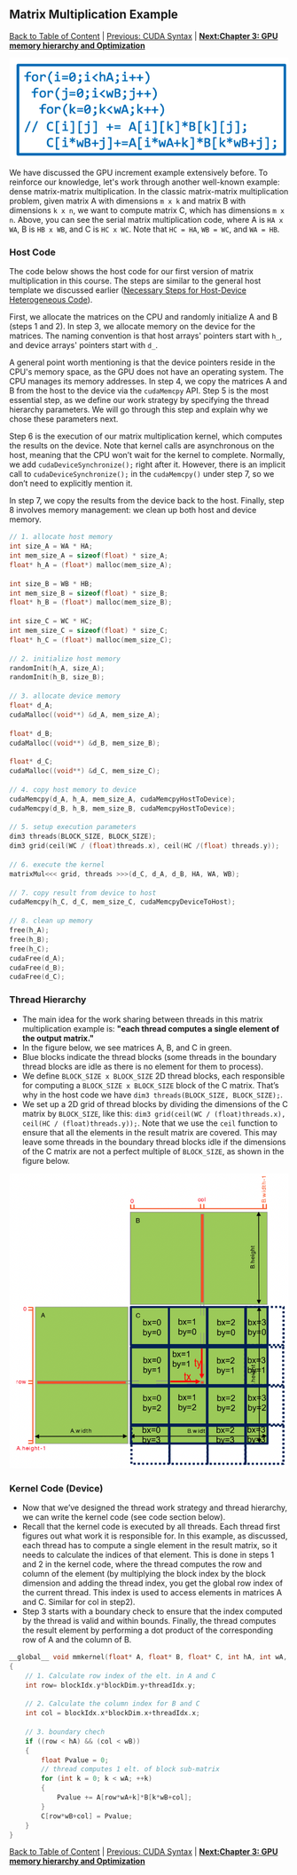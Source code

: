 ## Matrix Multiplication Example
[Back to Table of Content](../../Readme.md) | [Previous: CUDA Syntax](5.cuda_syntax.md) | **[Next:Chapter 3: GPU memory hierarchy and Optimization](../Chapter%203:/1.introduction.md)**

![Matmul-img](./imgs/serial-matmul.png)

We have discussed the GPU increment example extensively before. To reinforce our knowledge, let's work through another well-known example: dense matrix-matrix multiplication. In the classic matrix-matrix multiplication problem, given matrix A with dimensions `m x k` and matrix B with dimensions `k x n`, we want to compute matrix C, which has dimensions `m x n`. Above, you can see the serial matrix multiplication code, where A is `HA x WA`, B is `HB x WB`, and C is `HC x WC`. Note that `HC = HA`, `WB = WC`, and `WA = HB`.

### Host Code

The code below shows the host code for our first version of matrix multiplication in this course. The steps are similar to the general host template we discussed earlier ([Necessary Steps for Host-Device Heterogeneous Code](4.steps_Host_Device_Code.md)).

First, we allocate the matrices on the CPU and randomly initialize A and B (steps 1 and 2). In step 3, we allocate memory on the device for the matrices. The naming convention is that host arrays' pointers start with `h_`, and device arrays' pointers start with `d_`.

A general point worth mentioning is that the device pointers reside in the CPU's memory space, as the GPU does not have an operating system. The CPU manages its memory addresses. In step 4, we copy the matrices A and B from the host to the device via the `cudaMemcpy` API. Step 5 is the most essential step, as we define our work strategy by specifying the thread hierarchy parameters. We will go through this step and explain why we chose these parameters next.

Step 6 is the execution of our matrix multiplication kernel, which computes the results on the device. Note that kernel calls are asynchronous on the host, meaning that the CPU won’t wait for the kernel to complete. Normally, we add `cudaDeviceSynchronize();` right after it. However, there is an implicit call to `cudaDeviceSynchronize();` in the `cudaMemcpy()` under step 7, so we don’t need to explicitly mention it.

In step 7, we copy the results from the device back to the host. Finally, step 8 involves memory management: we clean up both host and device memory.


```c
// 1. allocate host memory
int size_A = WA * HA; 
int mem_size_A = sizeof(float) * size_A;
float* h_A = (float*) malloc(mem_size_A);

int size_B = WB * HB; 
int mem_size_B = sizeof(float) * size_B;
float* h_B = (float*) malloc(mem_size_B);

int size_C = WC * HC; 
int mem_size_C = sizeof(float) * size_C;
float* h_C = (float*) malloc(mem_size_C);

// 2. initialize host memory
randomInit(h_A, size_A); 
randomInit(h_B, size_B);

// 3. allocate device memory
float* d_A; 
cudaMalloc((void**) &d_A, mem_size_A);

float* d_B; 
cudaMalloc((void**) &d_B, mem_size_B);

float* d_C; 
cudaMalloc((void**) &d_C, mem_size_C);

// 4. copy host memory to device
cudaMemcpy(d_A, h_A, mem_size_A, cudaMemcpyHostToDevice);
cudaMemcpy(d_B, h_B, mem_size_B, cudaMemcpyHostToDevice);

// 5. setup execution parameters
dim3 threads(BLOCK_SIZE, BLOCK_SIZE);
dim3 grid(ceil(WC / (float)threads.x), ceil(HC /(float) threads.y));

// 6. execute the kernel
matrixMul<<< grid, threads >>>(d_C, d_A, d_B, HA, WA, WB);

// 7. copy result from device to host
cudaMemcpy(h_C, d_C, mem_size_C, cudaMemcpyDeviceToHost);

// 8. clean up memory
free(h_A); 
free(h_B); 
free(h_C);
cudaFree(d_A); 
cudaFree(d_B); 
cudaFree(d_C);
```

### Thread Hierarchy

- The main idea for the work sharing between threads in this matrix multiplication example is: **"each thread computes a single element of the output matrix."**
- In the figure below, we see matrices A, B, and C in green.
- Blue blocks indicate the thread blocks (some threads in the boundary thread blocks are idle as there is no element for them to process).
- We define `BLOCK_SIZE x BLOCK_SIZE` 2D thread blocks, each responsible for computing a `BLOCK_SIZE x BLOCK_SIZE` block of the C matrix. That’s why in the host code we have `dim3 threads(BLOCK_SIZE, BLOCK_SIZE);`.
- We set up a 2D grid of thread blocks by dividing the dimensions of the C matrix by `BLOCK_SIZE`, like this: `dim3 grid(ceil(WC / (float)threads.x), ceil(HC / (float)threads.y));`. Note that we use the `ceil` function to ensure that all the elements in the result matrix are covered. This may leave some threads in the boundary thread blocks idle if the dimensions of the C matrix are not a perfect multiple of `BLOCK_SIZE`, as shown in the figure below.

![Matmul-img](./imgs/matmul-img.png)

### Kernel Code (Device)

- Now that we’ve designed the thread work strategy and thread hierarchy, we can write the kernel code (see code section below).
- Recall that the kernel code is executed by all threads. Each thread first figures out what work it is responsible for. In this example, as discussed, each thread has to compute a single element in the result matrix, so it needs to calculate the indices of that element. This is done in steps 1 and 2 in the kernel code, where the thread computes the row and column of the element (by multiplying the block index by the block dimension and adding the thread index, you get the global row index of the current thread. This index is used to access elements in matrices A and C. Similar for col in step2).
- Step 3 starts with a boundary check to ensure that the index computed by the thread is valid and within bounds. Finally, the thread computes the result element by performing a dot product of the corresponding row of A and the column of B.



```c
__global__ void mmkernel(float* A, float* B, float* C, int hA, int wA, int wB)
{
    // 1. Calculate row index of the elt. in A and C
    int row= blockIdx.y*blockDim.y+threadIdx.y;

    // 2. Calculate the column index for B and C
    int col = blockIdx.x*blockDim.x+threadIdx.x;

    // 3. boundary chech
    if ((row < hA) && (col < wB))
    { 
        float Pvalue = 0;
        // thread computes 1 elt. of block sub-matrix
        for (int k = 0; k < wA; ++k)
        { 
            Pvalue += A[row*wA+k]*B[k*wB+col]; 
        }
        C[row*wB+col] = Pvalue;
    }
}
```

[Back to Table of Content](../../Readme.md) | [Previous: CUDA Syntax](5.cuda_syntax.md) | **[Next:Chapter 3: GPU memory hierarchy and Optimization](../Chapter%203:/introduction.md)**
